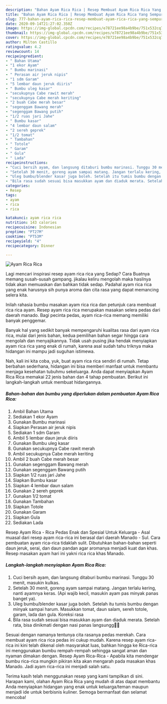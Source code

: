 ```yaml
---
description: "Bahan Ayam Rica Rica | Resep Membuat Ayam Rica Rica Yang Sempurna"
title: "Bahan Ayam Rica Rica | Resep Membuat Ayam Rica Rica Yang Sempurna"
slug: 777-bahan-ayam-rica-rica-resep-membuat-ayam-rica-rica-yang-sempurna
date: 2020-09-14T21:27:02.350Z
image: https://img-global.cpcdn.com/recipes/e78721ee98a4b9be/751x532cq70/ayam-rica-rica-foto-resep-utama.jpg
thumbnail: https://img-global.cpcdn.com/recipes/e78721ee98a4b9be/751x532cq70/ayam-rica-rica-foto-resep-utama.jpg
cover: https://img-global.cpcdn.com/recipes/e78721ee98a4b9be/751x532cq70/ayam-rica-rica-foto-resep-utama.jpg
author: Milton Castillo
ratingvalue: 4.2
reviewcount: 14
recipeingredient:
- " Bahan Utama"
- "1 ekor Ayam"
- " Bumbu marinasi"
- " Perasan air jeruk nipis"
- "1 sdm Garam"
- "5 lembar daun jeruk diiris"
- " Bumbu uleg kasar"
- "secukupnya Cabe rawit merah"
- "secukupnya Cabe merah keriting"
- "2 buah Cabe merah besar"
- "segenggam Bawang merah"
- "segenggam Bawang putih"
- "1/2 ruas jari Jahe"
- " Bumbu kasar"
- "4 lembar daun salam"
- "2 sereh geprek"
- "1/2 tomat"
- " Tambahan"
- " Totole"
- " Garam"
- " Gula"
- " Lada"
recipeinstructions:
- "Cuci bersih ayam, dan langsung ditaburi bumbu marinasi. Tunggu 30 menit, masukin kulkas."
- "Setelah 30 menit, goreng ayam sampai matang. Jangan terlalu kering, nanti ayamnya keras. (Api wajib kecil, masukin ayam pas minyak panas banget ya)."
- "Uleg bumbu/blender kasar juga boleh. Setelah itu tumis bumbu dengan minyak sampai harum. Masukkan tomat, daun salam, sereh totole, garam, lada dan gula. Koreksi rasa"
- "Bila rasa sudah sesuai bisa masukkan ayam dan diaduk merata. Setelah rata, bisa dinikmati dengan nasi panas langsungg🤤🤤"
categories:
- Resep
tags:
- ayam
- rica
- rica

katakunci: ayam rica rica 
nutrition: 143 calories
recipecuisine: Indonesian
preptime: "PT27M"
cooktime: "PT53M"
recipeyield: "4"
recipecategory: Dinner

---
```



![Ayam Rica Rica](https://img-global.cpcdn.com/recipes/e78721ee98a4b9be/751x532cq70/ayam-rica-rica-foto-resep-utama.jpg)

Lagi mencari inspirasi resep ayam rica rica yang Sedap? Cara Buatnya memang susah-susah gampang. jikalau keliru mengolah maka hasilnya tidak akan memuaskan dan bahkan tidak sedap. Padahal ayam rica rica yang enak harusnya sih punya aroma dan cita rasa yang dapat memancing selera kita.

Inilah rahasia bumbu masakan ayam rica rica dan petunjuk cara membuat rica rica ayam. Resep ayam rica rica merupakan masakan selera pedas dari daerah manado. Bagi pecinta pedas, ayam rica-rica memang memiliki banyak penggemar.

Banyak hal yang sedikit banyak mempengaruhi kualitas rasa dari ayam rica rica, mulai dari jenis bahan, kedua pemilihan bahan segar hingga cara mengolah dan menyajikannya. Tidak usah pusing jika hendak menyiapkan ayam rica rica yang enak di rumah, karena asal sudah tahu triknya maka hidangan ini mampu jadi suguhan istimewa.


Nah, kali ini kita coba, yuk, buat ayam rica rica sendiri di rumah. Tetap berbahan sederhana, hidangan ini bisa memberi manfaat untuk membantu menjaga kesehatan tubuhmu sekeluarga. Anda dapat menyiapkan Ayam Rica Rica memakai 22 jenis bahan dan 4 tahap pembuatan. Berikut ini langkah-langkah untuk membuat hidangannya.

<!--inarticleads1-->

##### Bahan-bahan dan bumbu yang diperlukan dalam pembuatan Ayam Rica Rica:

1. Ambil  Bahan Utama
1. Sediakan 1 ekor Ayam
1. Gunakan  Bumbu marinasi
1. Siapkan  Perasan air jeruk nipis
1. Sediakan 1 sdm Garam
1. Ambil 5 lembar daun jeruk diiris
1. Gunakan  Bumbu uleg kasar
1. Gunakan secukupnya Cabe rawit merah
1. Ambil secukupnya Cabe merah keriting
1. Ambil 2 buah Cabe merah besar
1. Gunakan segenggam Bawang merah
1. Gunakan segenggam Bawang putih
1. Siapkan 1/2 ruas jari Jahe
1. Siapkan  Bumbu kasar
1. Siapkan 4 lembar daun salam
1. Gunakan 2 sereh geprek
1. Gunakan 1/2 tomat
1. Gunakan  Tambahan
1. Siapkan  Totole
1. Gunakan  Garam
1. Siapkan  Gula
1. Sediakan  Lada


Resep Ayam Rica - Rica Pedas Enak dan Spesial Untuk Keluarga - Asal muasal dari resep ayam rica-rica ini berasal dari daerah Manado - Sul. Cara pembuatan ayam rica-rica tidaklah sulit. Dibutuhkan bahan-bahan seperti daun jeruk, serai, dan daun pandan agar aromanya menjadi kuat dan khas. Resep masakan ayam hari ini yakni rica rica khas Manado. 

<!--inarticleads2-->

##### Langkah-langkah menyiapkan Ayam Rica Rica:

1. Cuci bersih ayam, dan langsung ditaburi bumbu marinasi. Tunggu 30 menit, masukin kulkas.
1. Setelah 30 menit, goreng ayam sampai matang. Jangan terlalu kering, nanti ayamnya keras. (Api wajib kecil, masukin ayam pas minyak panas banget ya).
1. Uleg bumbu/blender kasar juga boleh. Setelah itu tumis bumbu dengan minyak sampai harum. Masukkan tomat, daun salam, sereh totole, garam, lada dan gula. Koreksi rasa
1. Bila rasa sudah sesuai bisa masukkan ayam dan diaduk merata. Setelah rata, bisa dinikmati dengan nasi panas langsungg🤤🤤


Sesuai dengan namanya tentunya cita rasanya pedas merekah. Cara membuat ayam rica rica pedas ini cukup mudah. Karena resep ayam rica-rica ini kini telah dikenal oleh masyarakat luas, bahkan hingga ke Rica-rica ini menggunakan bumbu rempah-rempah sehingga sangat aman dan nyaman dimakan dengan. Resep Ayam Rica-Rica - Apabila kita mendengar bumbu rica-rica mungkin pikiran kita akan mengarah pada masakan khas Manado. Jadi ayam rica-rica ini menjadi salah satu. 

Terima kasih telah menggunakan resep yang kami tampilkan di sini. Harapan kami, olahan Ayam Rica Rica yang mudah di atas dapat membantu Anda menyiapkan hidangan yang enak untuk keluarga/teman maupun menjadi ide untuk berbisnis kuliner. Semoga bermanfaat dan selamat mencoba!
